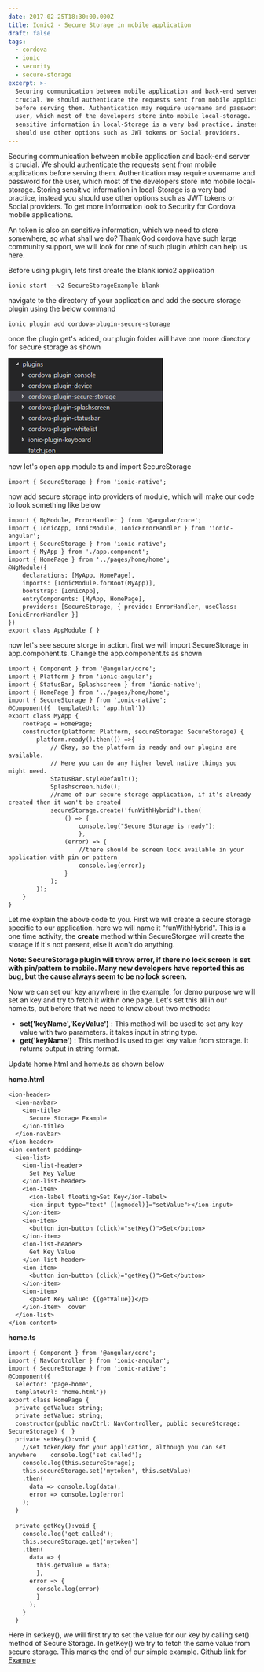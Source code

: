 ```yaml
---
date: 2017-02-25T18:30:00.000Z
title: Ionic2 - Secure Storage in mobile application
draft: false
tags:
  - cordova
  - ionic
  - security
  - secure-storage
excerpt: >-
  Securing communication between mobile application and back-end server is
  crucial. We should authenticate the requests sent from mobile applications
  before serving them. Authentication may require username and password for the
  user, which most of the developers store into mobile local-storage.  Storing
  sensitive information in local-Storage is a very bad practice, instead you
  should use other options such as JWT tokens or Social providers.
---
```

Securing communication between mobile application and back-end server is crucial. We should authenticate the requests sent from mobile applications before serving them. Authentication may require username and password for the user, which most of the developers store into mobile local-storage.  Storing sensitive information in local-Storage is a very bad practice, instead you should use other options such as JWT tokens or Social providers. To get more information look to Security for Cordova mobile applications.

An token is also an sensitive information, which we need to store somewhere, so what shall we do?
Thank God cordova have such large community support, we will look for one of such plugin which can help us here.

Before using plugin, lets first create the blank ionic2 application

```
ionic start --v2 SecureStorageExample blank
```

navigate to the directory of your application  and add the secure storage plugin using the below command

```
ionic plugin add cordova-plugin-secure-storage
```

once the plugin get's added, our plugin folder will have one more directory for secure storage as shown

![Folder Structure](/assets/plugin-list.png "Folder Structure")

now let's open app.module.ts and import SecureStorage

```
import { SecureStorage } from 'ionic-native';
```

now add secure storage into providers of module, which will make our code to look something like below 

```
import { NgModule, ErrorHandler } from '@angular/core';
import { IonicApp, IonicModule, IonicErrorHandler } from 'ionic-angular'; 
import { SecureStorage } from 'ionic-native'; 
import { MyApp } from './app.component'; 
import { HomePage } from '../pages/home/home'; 
@NgModule({ 
    declarations: [MyApp, HomePage], 
    imports: [IonicModule.forRoot(MyApp)], 
    bootstrap: [IonicApp], 
    entryComponents: [MyApp, HomePage], 
    providers: [SecureStorage, { provide: ErrorHandler, useClass: IonicErrorHandler }] 
}) 
export class AppModule { }
```

now let's see secure storge in action. first we will import SecureStorage in app.component.ts. Change the app.component.ts as shown

```
import { Component } from '@angular/core';
import { Platform } from 'ionic-angular';
import { StatusBar, Splashscreen } from 'ionic-native';
import { HomePage } from '../pages/home/home';
import { SecureStorage } from 'ionic-native';
@Component({  templateUrl: 'app.html'})
export class MyApp {  
    rootPage = HomePage;  
    constructor(platform: Platform, secureStorage: SecureStorage) {    
        platform.ready().then(() =>{      
            // Okay, so the platform is ready and our plugins are available.      
            // Here you can do any higher level native things you might need.      
            StatusBar.styleDefault();      
            Splashscreen.hide();      
            //name of our secure storage application, if it's already created then it won't be created    
            secureStorage.create('funWithHybrid').then(        
                () => {          
                    console.log("Secure Storage is ready");
                    },       
                (error) => {          
                    //there should be screen lock available in your application with pin or pattern          
                    console.log(error);        
                }      
            );    
        });  
    }
}
```

Let me explain the above code to you. First we will create a secure storage specific to our application. here we will name it "funWithHybrid". This is a one time activity, the **create** method within SecureStorgae will create the storage if it's not present, else it won't do anything.

**Note: SecureStorage plugin will throw error, if there no lock screen is set  with pin/pattern to mobile. Many new developers have reported this as bug, but the cause always seem to be no lock screen.**

Now we can set our key anywhere in the example, for demo purpose we will set an key and try to fetch it within one page. Let's set this all in our home.ts, but before that we need to know about two methods:

* **set('keyName','KeyValue')** : This method will be used to set any key value with two parameters. it takes input in string type.
* **get('keyName')** : This method is used to get key value from storage. It returns output in string format. 

Update home.html and home.ts as shown below

**home.html**

```
<ion-header>  
  <ion-navbar>    
    <ion-title>      
      Secure Storage Example    
    </ion-title>  
  </ion-navbar>
</ion-header> 
<ion-content padding> 
  <ion-list>    
    <ion-list-header>      
      Set Key Value    
    </ion-list-header>    
    <ion-item>      
      <ion-label floating>Set Key</ion-label>      
      <ion-input type="text" [(ngmodel)]="setValue"></ion-input>    
    </ion-item>    
    <ion-item>      
      <button ion-button (click)="setKey()">Set</button>    
    </ion-item>    
    <ion-list-header>     
      Get Key Value    
    </ion-list-header>    
    <ion-item>      
      <button ion-button (click)="getKey()">Get</button>   
    </ion-item>    
    <ion-item>      
      <p>Get Key value: {{getValue}}</p>    
    </ion-item>  cover
  </ion-list>
</ion-content>
```

**home.ts**

```
import { Component } from '@angular/core';
import { NavController } from 'ionic-angular';
import { SecureStorage } from 'ionic-native'; 
@Component({  
  selector: 'page-home',  
  templateUrl: 'home.html'})
export class HomePage {  
  private getValue: string;  
  private setValue: string;   
  constructor(public navCtrl: NavController, public secureStorage: SecureStorage) {  }  
  private setKey():void {    
    //set token/key for your application, although you can set anywhere    console.log('set called');    
    console.log(this.secureStorage);    
    this.secureStorage.set('mytoken', this.setValue)      
    .then(      
      data => console.log(data),      
      error => console.log(error)      
    );  
  }  

  private getKey():void {    
    console.log('get called');    
    this.secureStorage.get('mytoken')      
    .then(      
      data => {        
        this.getValue = data;      
        },      
      error => {        
        console.log(error)      
        }      
      );  
    }
  }
```

Here in setkey(), we will first try to set the value for our key by calling set() method of Secure Storage. In getKey() we try to fetch the same value from secure storage. This marks the end of our simple example. [Github link for Example](https://github.com/nitishkumar71/SecureStorageExample)
